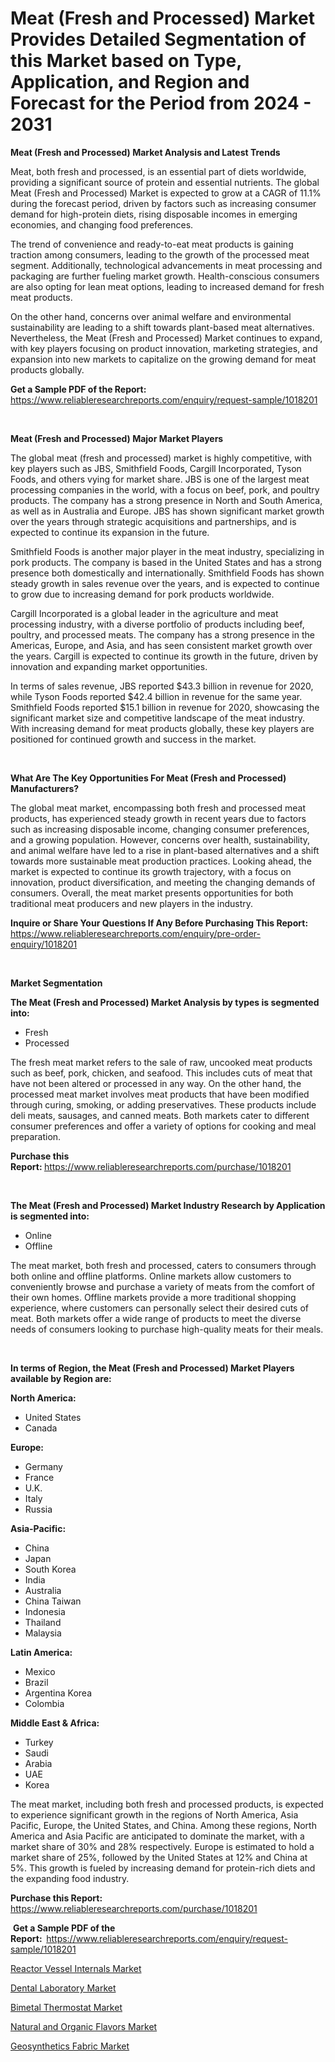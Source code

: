 <p><h1>Meat (Fresh and Processed) Market Provides Detailed Segmentation of this Market based on Type, Application, and Region and Forecast for the Period from 2024 - 2031</h1></p><p><strong>Meat (Fresh and Processed) Market Analysis and Latest Trends</strong></p>
<p><p>Meat, both fresh and processed, is an essential part of diets worldwide, providing a significant source of protein and essential nutrients. The global Meat (Fresh and Processed) Market is expected to grow at a CAGR of 11.1% during the forecast period, driven by factors such as increasing consumer demand for high-protein diets, rising disposable incomes in emerging economies, and changing food preferences.</p><p>The trend of convenience and ready-to-eat meat products is gaining traction among consumers, leading to the growth of the processed meat segment. Additionally, technological advancements in meat processing and packaging are further fueling market growth. Health-conscious consumers are also opting for lean meat options, leading to increased demand for fresh meat products.</p><p>On the other hand, concerns over animal welfare and environmental sustainability are leading to a shift towards plant-based meat alternatives. Nevertheless, the Meat (Fresh and Processed) Market continues to expand, with key players focusing on product innovation, marketing strategies, and expansion into new markets to capitalize on the growing demand for meat products globally.</p></p>
<p><strong>Get a Sample PDF of the Report:&nbsp;</strong> <a href="https://www.reliableresearchreports.com/enquiry/request-sample/1018201">https://www.reliableresearchreports.com/enquiry/request-sample/1018201</a></p>
<p>&nbsp;</p>
<p><strong>Meat (Fresh and Processed) Major Market Players</strong></p>
<p><p>The global meat (fresh and processed) market is highly competitive, with key players such as JBS, Smithfield Foods, Cargill Incorporated, Tyson Foods, and others vying for market share. JBS is one of the largest meat processing companies in the world, with a focus on beef, pork, and poultry products. The company has a strong presence in North and South America, as well as in Australia and Europe. JBS has shown significant market growth over the years through strategic acquisitions and partnerships, and is expected to continue its expansion in the future.</p><p>Smithfield Foods is another major player in the meat industry, specializing in pork products. The company is based in the United States and has a strong presence both domestically and internationally. Smithfield Foods has shown steady growth in sales revenue over the years, and is expected to continue to grow due to increasing demand for pork products worldwide.</p><p>Cargill Incorporated is a global leader in the agriculture and meat processing industry, with a diverse portfolio of products including beef, poultry, and processed meats. The company has a strong presence in the Americas, Europe, and Asia, and has seen consistent market growth over the years. Cargill is expected to continue its growth in the future, driven by innovation and expanding market opportunities.</p><p>In terms of sales revenue, JBS reported $43.3 billion in revenue for 2020, while Tyson Foods reported $42.4 billion in revenue for the same year. Smithfield Foods reported $15.1 billion in revenue for 2020, showcasing the significant market size and competitive landscape of the meat industry. With increasing demand for meat products globally, these key players are positioned for continued growth and success in the market.</p></p>
<p>&nbsp;</p>
<p><strong>What Are The Key Opportunities For Meat (Fresh and Processed) Manufacturers?</strong></p>
<p><p>The global meat market, encompassing both fresh and processed meat products, has experienced steady growth in recent years due to factors such as increasing disposable income, changing consumer preferences, and a growing population. However, concerns over health, sustainability, and animal welfare have led to a rise in plant-based alternatives and a shift towards more sustainable meat production practices. Looking ahead, the market is expected to continue its growth trajectory, with a focus on innovation, product diversification, and meeting the changing demands of consumers. Overall, the meat market presents opportunities for both traditional meat producers and new players in the industry.</p></p>
<p><strong>Inquire or Share Your Questions If Any Before Purchasing This Report:</strong> <a href="https://www.reliableresearchreports.com/enquiry/pre-order-enquiry/1018201">https://www.reliableresearchreports.com/enquiry/pre-order-enquiry/1018201</a></p>
<p>&nbsp;</p>
<p><strong>Market Segmentation</strong></p>
<p><strong>The Meat (Fresh and Processed) Market Analysis by types is segmented into:</strong></p>
<p><ul><li>Fresh</li><li>Processed</li></ul></p>
<p><p>The fresh meat market refers to the sale of raw, uncooked meat products such as beef, pork, chicken, and seafood. This includes cuts of meat that have not been altered or processed in any way. On the other hand, the processed meat market involves meat products that have been modified through curing, smoking, or adding preservatives. These products include deli meats, sausages, and canned meats. Both markets cater to different consumer preferences and offer a variety of options for cooking and meal preparation.</p></p>
<p><strong>Purchase this Report:&nbsp;</strong><a href="https://www.reliableresearchreports.com/purchase/1018201">https://www.reliableresearchreports.com/purchase/1018201</a></p>
<p>&nbsp;</p>
<p><strong>The Meat (Fresh and Processed) Market Industry Research by Application is segmented into:</strong></p>
<p><ul><li>Online</li><li>Offline</li></ul></p>
<p><p>The meat market, both fresh and processed, caters to consumers through both online and offline platforms. Online markets allow customers to conveniently browse and purchase a variety of meats from the comfort of their own homes. Offline markets provide a more traditional shopping experience, where customers can personally select their desired cuts of meat. Both markets offer a wide range of products to meet the diverse needs of consumers looking to purchase high-quality meats for their meals.</p></p>
<p>&nbsp;</p>
<p><strong>In terms of Region, the Meat (Fresh and Processed) Market Players available by Region are:</strong></p>
<p>
    <p> <strong> North America: </strong>
        <ul>
            <li>United States</li>
            <li>Canada</li>
        </ul>
        </p> 
    <p> <strong> Europe: </strong>
        <ul>
            <li>Germany</li>
            <li>France</li>
            <li>U.K.</li>
            <li>Italy</li>
            <li>Russia</li>
        </ul>
        </p> 
    <p> <strong> Asia-Pacific: </strong>
        <ul>
            <li>China</li>
            <li>Japan</li>
            <li>South Korea</li>
            <li>India</li>
            <li>Australia</li>
            <li>China Taiwan</li>
            <li>Indonesia</li>
            <li>Thailand</li>
            <li>Malaysia</li>
        </ul>
        </p> 
    <p> <strong> Latin America: </strong>
        <ul>
            <li>Mexico</li>
            <li>Brazil</li>
            <li>Argentina Korea</li>
            <li>Colombia</li>
        </ul>
        </p> 
    <p> <strong> Middle East & Africa: </strong>
        <ul>
            <li>Turkey</li>
            <li>Saudi</li>
            <li>Arabia</li>
            <li>UAE</li>
            <li>Korea</li>
        </ul>
    </p>
    </p>
<p><p>The meat market, including both fresh and processed products, is expected to experience significant growth in the regions of North America, Asia Pacific, Europe, the United States, and China. Among these regions, North America and Asia Pacific are anticipated to dominate the market, with a market share of 30% and 28% respectively. Europe is estimated to hold a market share of 25%, followed by the United States at 12% and China at 5%. This growth is fueled by increasing demand for protein-rich diets and the expanding food industry.</p></p>
<p><strong>Purchase this Report: </strong><a href="https://www.reliableresearchreports.com/purchase/1018201">https://www.reliableresearchreports.com/purchase/1018201</a></p>
<p>&nbsp;<strong>Get a Sample PDF of the Report:&nbsp;&nbsp;</strong><a href="https://www.reliableresearchreports.com/enquiry/request-sample/1018201">https://www.reliableresearchreports.com/enquiry/request-sample/1018201</a></p>
<p><strong></strong></p>
<p><p><a href="https://medium.com/p/83368d30f461/edit">Reactor Vessel Internals Market</a></p><p><a href="https://github.com/GroverBarry/Market-Research-Report-List-3/blob/main/dental-laboratory-market.md">Dental Laboratory Market</a></p><p><a href="https://medium.com/@merrittrice2023/analyzing-bimetal-thermostat-market-global-industry-perspective-and-forecast-2024-to-2031-bedd1ca59e51">Bimetal Thermostat Market</a></p><p><a href="https://github.com/kathiaseamanalvaradovlprc2h/Market-Research-Report-List-1/blob/main/natural-and-organic-flavors-market.md">Natural and Organic Flavors Market</a></p><p><a href="https://issuu.com/reportprime-2/docs/geosynthetics-fabric-market-size-2030.pptx">Geosynthetics Fabric Market</a></p></p>